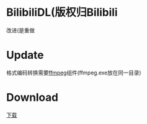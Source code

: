 # BilibiliDL(版权归Bilibili


改进(是重做

# Update
格式编码转换需要[ffmpeg](https://ffmpeg.zeranoe.com/builds/ "ffmpeg")组件(ffmpeg.exe放在同一目录)

# Download
[下载](https://github.com/MLinksme/BilibiliPC/releases/download/1.0/DL.zip "下载")


